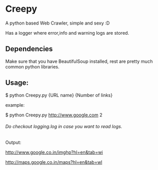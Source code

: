 Creepy
======

A python based Web Crawler, simple and sexy :D

Has a logger where error,info and warning logs are stored.

Dependencies
------------

Make sure that you have BeautifulSoup installed, rest are pretty much common python libraries.


Usage:
-----

$ python Creepy.py {URL name} {Number of links}

example:

$ python Creepy.py http://www.google.com 2
###### Do checkout logging.log in case you want to read logs.


Output:

http://www.google.co.in/imghp?hl=en&tab=wi

http://maps.google.co.in/maps?hl=en&tab=wl
